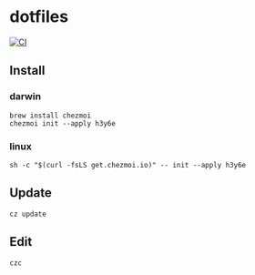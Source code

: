 # dotfiles

[![CI](https://github.com/h3y6e/dotfiles/actions/workflows/ci.yaml/badge.svg)](https://github.com/h3y6e/dotfiles/actions/workflows/ci.yaml)

## Install

### darwin
```shell
brew install chezmoi
chezmoi init --apply h3y6e
```

### linux
```shell
sh -c "$(curl -fsLS get.chezmoi.io)" -- init --apply h3y6e
```

## Update
```shell
cz update
```

## Edit
```shell
czc
```
